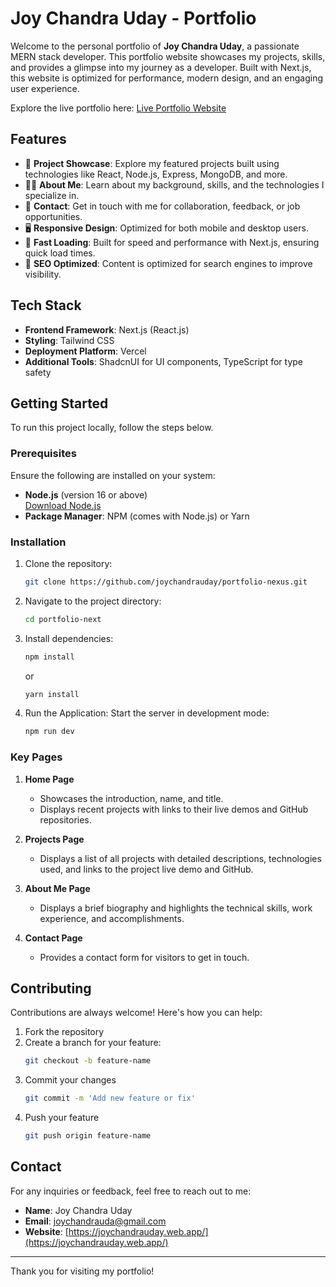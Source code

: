 # Joy Chandra Uday - Portfolio

Welcome to the personal portfolio of **Joy Chandra Uday**, a passionate MERN stack developer. This portfolio website showcases my projects, skills, and provides a glimpse into my journey as a developer. Built with Next.js, this website is optimized for performance, modern design, and an engaging user experience.

Explore the live portfolio here: [Live Portfolio Website](https://joychandrauday.vercel.app/)

## Features
- 🌟 **Project Showcase**: Explore my featured projects built using technologies like React, Node.js, Express, MongoDB, and more.
- 👨‍💻 **About Me**: Learn about my background, skills, and the technologies I specialize in.
- 📧 **Contact**: Get in touch with me for collaboration, feedback, or job opportunities.
- 🖥 **Responsive Design**: Optimized for both mobile and desktop users.
- 🚀 **Fast Loading**: Built for speed and performance with Next.js, ensuring quick load times.
- 🔐 **SEO Optimized**: Content is optimized for search engines to improve visibility.

## Tech Stack

- **Frontend Framework**: Next.js (React.js)
- **Styling**: Tailwind CSS
- **Deployment Platform**: Vercel
- **Additional Tools**: ShadcnUI for UI components, TypeScript for type safety

## Getting Started

To run this project locally, follow the steps below.

### Prerequisites

Ensure the following are installed on your system:

- **Node.js** (version 16 or above)  
  [Download Node.js](https://nodejs.org/)
- **Package Manager**: NPM (comes with Node.js) or Yarn

### Installation

1.  Clone the repository:
    ```bash
    git clone https://github.com/joychandrauday/portfolio-nexus.git
    ```
2.  Navigate to the project directory:
    ```bash
    cd portfolio-next
    ```
3.  Install dependencies:
    ```bash
    npm install
    ```
    or
    ```bash
    yarn install
    ```

4.  Run the Application:
    Start the server in development mode:

    ```bash
    npm run dev
    ```

### Key Pages

1. **Home Page**
   - Showcases the introduction, name, and title.
   - Displays recent projects with links to their live demos and GitHub repositories.

2. **Projects Page**
   - Displays a list of all projects with detailed descriptions, technologies used, and links to the project live demo and GitHub.

3. **About Me Page**
   - Displays a brief biography and highlights the technical skills, work experience, and accomplishments.

4. **Contact Page**
   - Provides a contact form for visitors to get in touch.



## Contributing

Contributions are always welcome! Here's how you can help:

1. Fork the repository
2. Create a branch for your feature:
   ```bash
   git checkout -b feature-name
    ```
3. Commit your changes
    ```bash
    git commit -m 'Add new feature or fix'
    ```
4. Push your feature
    ```bash
    git push origin feature-name
    ```

## Contact

For any inquiries or feedback, feel free to reach out to me:

- **Name**: Joy Chandra Uday
- **Email**: joychandrauda@gmail.com
- **Website**: [https://joychandrauday.web.app/](https://joychandrauday.web.app/)

---

Thank you for visiting my portfolio!
